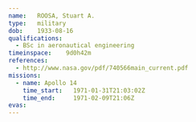 ```yaml
---
name:	ROOSA, Stuart A.
type:	military
dob:	1933-08-16
qualifications:
  - BSc in aeronautical engineering
timeinspace:	9d0h42m
references:
  - http://www.nasa.gov/pdf/740566main_current.pdf
missions:
  - name: Apollo 14
    time_start:   1971-01-31T21:03:02Z
    time_end:     1971-02-09T21:06Z
evas:
---
```

